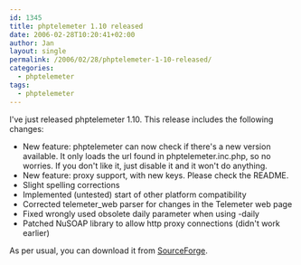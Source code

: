 ```yaml
---
id: 1345
title: phptelemeter 1.10 released
date: 2006-02-28T10:20:41+02:00
author: Jan
layout: single
permalink: /2006/02/28/phptelemeter-1-10-released/
categories:
  - phptelemeter
tags:
  - phptelemeter
---
```

I've just released phptelemeter 1.10. This release includes the following changes:

  * New feature: phptelemeter can now check if there's a new version available. It only loads the url found in phptelemeter.inc.php, so no worries. If you don't like it, just disable it and it won't do anything.
  * New feature: proxy support, with new keys. Please check the README.
  * Slight spelling corrections
  * Implemented (untested) start of other platform compatibility
  * Corrected telemeter_web parser for changes in the Telemeter web page
  * Fixed wrongly used obsolete daily parameter when using -daily
  * Patched NuSOAP library to allow http proxy connections (didn't work earlier)

As per usual, you can download it from [SourceForge](http://sourceforge.net/projects/phptelemeter).